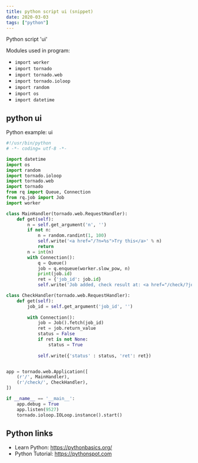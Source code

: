 ```yaml
---
title: python script ui (snippet)
date: 2020-03-03
tags: ["python"]
---
```

Python script 'ui'


Modules used in program: 
* `import worker`
* `import tornado`
* `import tornado.web`
* `import tornado.ioloop`
* `import random`
* `import os`
* `import datetime`

## python ui

Python example: ui

```python
#!/usr/bin/python
# -*- coding= utf-8 -*-

import datetime
import os
import random
import tornado.ioloop
import tornado.web
import tornado
from rq import Queue, Connection
from rq.job import Job
import worker

class MainHandler(tornado.web.RequestHandler):
	def get(self):
		n = self.get_argument('n', '')
		if not n:
			n = random.randint(1, 100)
			self.write('<a href="/?n=%s">Try this</a>' % n)
			return
		n = int(n)
		with Connection():
			q = Queue()
			job = q.enqueue(worker.slow_pow, n)
			print(job.id)
			ret = {'job_id': job.id}
			self.write('Job added, check result at: <a href="/check/?job_id=%(job_id)s" target="_blank">%(job_id)s</a>' % ret)

class CheckHandler(tornado.web.RequestHandler):
	def get(self):
		job_id = self.get_argument('job_id', '')
		
		with Connection():
			job = Job().fetch(job_id)
			ret = job.return_value 
			status = False
			if ret is not None:
				status = True
			
			self.write({'status' : status, 'ret': ret})


app = tornado.web.Application([
	(r'/', MainHandler),
	(r'/check/', CheckHandler),
])

if __name__ == '__main__':
	app.debug = True
	app.listen(9527)
	tornado.ioloop.IOLoop.instance().start()


```

## Python links

- Learn Python: https://pythonbasics.org/
- Python Tutorial: https://pythonspot.com

